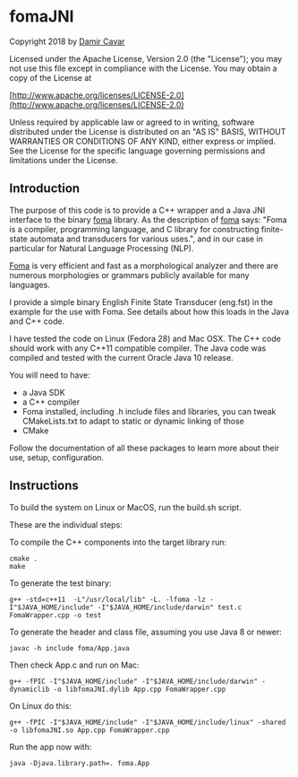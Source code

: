 # fomaJNI

Copyright 2018 by [Damir Cavar](http://damir.cavar.me/)


Licensed under the Apache License, Version 2.0 (the "License"); you may not use this file except in compliance with the License. You may obtain a copy of the License at

[http://www.apache.org/licenses/LICENSE-2.0](http://www.apache.org/licenses/LICENSE-2.0)

Unless required by applicable law or agreed to in writing, software distributed under the License is distributed on an "AS IS" BASIS, WITHOUT WARRANTIES OR CONDITIONS OF ANY KIND, either express or implied. See the License for the specific language governing permissions and limitations under the License.


## Introduction

The purpose of this code is to provide a C++ wrapper and a Java JNI interface to the binary [foma](https://fomafst.github.io) library. As the description of [foma](https://fomafst.github.io) says: "Foma is a compiler, programming language, and C library for constructing finite-state automata and transducers for various uses.", and in our case in particular for Natural Language Processing (NLP).

[Foma](https://fomafst.github.io) is very efficient and fast as a morphological analyzer and there are numerous morphologies or grammars publicly available for many languages.

I provide a simple binary English Finite State Transducer (eng.fst) in the example for the use with Foma. See details about how this loads in the Java and C++ code.

I have tested the code on Linux (Fedora 28) and Mac OSX. The C++ code should work with any C++11 compatible compiler. The Java code was compiled and tested with the current Oracle Java 10 release.

You will need to have:

- a Java SDK
- a C++ compiler
- Foma installed, including .h include files and libraries, you can tweak CMakeLists.txt to adapt to static or dynamic linking of those
- CMake

Follow the documentation of all these packages to learn more about their use, setup, configuration.


## Instructions

To build the system on Linux or MacOS, run the build.sh script.

These are the individual steps:

To compile the C++ components into the target library run:

	cmake .
	make

To generate the test binary:

	g++ -std=c++11  -L"/usr/local/lib" -L. -lfoma -lz -I"$JAVA_HOME/include" -I"$JAVA_HOME/include/darwin" test.c FomaWrapper.cpp -o test

To generate the header and class file, assuming you use Java 8 or newer:

	javac -h include foma/App.java

Then check App.c and run on Mac:

	g++ -fPIC -I"$JAVA_HOME/include" -I"$JAVA_HOME/include/darwin" -dynamiclib -o libfomaJNI.dylib App.cpp FomaWrapper.cpp

On Linux do this:

	g++ -fPIC -I"$JAVA_HOME/include" -I"$JAVA_HOME/include/linux" -shared -o libfomaJNI.so App.cpp FomaWrapper.cpp

Run the app now with:

	java -Djava.library.path=. foma.App
